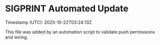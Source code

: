 # SIGPRINT Automated Update

Timestamp (UTC): 2025-10-22T03:24:13Z

This file was added by an automation script to validate push permissions and wiring.
